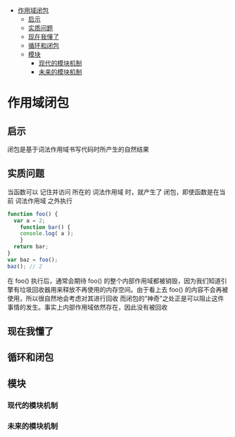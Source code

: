 - [作用域闭包](#作用域闭包)
  - [启示](#启示)
  - [实质问题](#实质问题)
  - [现在我懂了](#现在我懂了)
  - [循环和闭包](#循环和闭包)
  - [模块](#模块)
    - [现代的模块机制](#现代的模块机制)
    - [未来的模块机制](#未来的模块机制)

# 作用域闭包

## 启示
闭包是基于词法作用域书写代码时所产生的自然结果

## 实质问题
当函数可以 记住并访问 所在的 词法作用域 时，就产生了 闭包，即使函数是在当前 词法作用域 之外执行

```js
function foo() {
  var a = 2;
    function bar() {
    console.log( a );
    }
  return bar;
}
var baz = foo();
baz(); // 2
```
在 foo() 执行后，通常会期待 foo() 的整个内部作用域都被销毁，因为我们知道引擎有垃圾回收器用来释放不再使用的内存空间。由于看上去 foo() 的内容不会再被使用，所以很自然地会考虑对其进行回收
而闭包的“神奇”之处正是可以阻止这件事情的发生。事实上内部作用域依然存在，因此没有被回收

## 现在我懂了
## 循环和闭包
## 模块
### 现代的模块机制
### 未来的模块机制